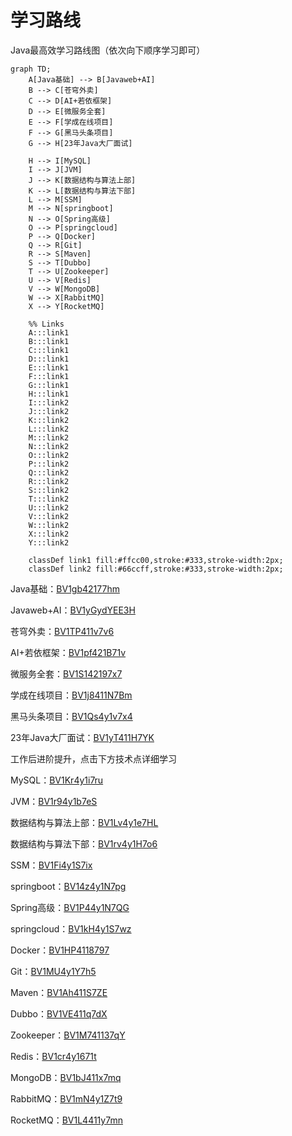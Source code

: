 # 学习路线

Java最高效学习路线图（依次向下顺序学习即可） 

```mermaid
graph TD;
    A[Java基础] --> B[Javaweb+AI]
    B --> C[苍穹外卖]
    C --> D[AI+若依框架]
    D --> E[微服务全套]
    E --> F[学成在线项目]
    F --> G[黑马头条项目]
    G --> H[23年Java大厂面试]
    
    H --> I[MySQL]
    I --> J[JVM]
    J --> K[数据结构与算法上部]
    K --> L[数据结构与算法下部]
    L --> M[SSM]
    M --> N[springboot]
    N --> O[Spring高级]
    O --> P[springcloud]
    P --> Q[Docker]
    Q --> R[Git]
    R --> S[Maven]
    S --> T[Dubbo]
    T --> U[Zookeeper]
    U --> V[Redis]
    V --> W[MongoDB]
    W --> X[RabbitMQ]
    X --> Y[RocketMQ]
    
    %% Links
    A:::link1
    B:::link1
    C:::link1
    D:::link1
    E:::link1
    F:::link1
    G:::link1
    H:::link1
    I:::link2
    J:::link2
    K:::link2
    L:::link2
    M:::link2
    N:::link2
    O:::link2
    P:::link2
    Q:::link2
    R:::link2
    S:::link2
    T:::link2
    U:::link2
    V:::link2
    W:::link2
    X:::link2
    Y:::link2

    classDef link1 fill:#ffcc00,stroke:#333,stroke-width:2px;
    classDef link2 fill:#66ccff,stroke:#333,stroke-width:2px;
```

Java基础：[BV1gb42177hm](https://www.bilibili.com/video/BV1gb42177hm/?spm_id_from=333.788.video.desc.click) 

Javaweb+AI：[BV1yGydYEE3H](https://www.bilibili.com/video/BV1yGydYEE3H/?spm_id_from=333.788.video.desc.click) 

苍穹外卖：[BV1TP411v7v6](https://www.bilibili.com/video/BV1TP411v7v6/?spm_id_from=333.788.video.desc.click) 

AI+若依框架：[BV1pf421B71v](https://www.bilibili.com/video/BV1pf421B71v/?spm_id_from=333.788.video.desc.click) 

微服务全套：[BV1S142197x7](https://www.bilibili.com/video/BV1S142197x7/?spm_id_from=333.788.video.desc.click) 

学成在线项目：[BV1j8411N7Bm](https://www.bilibili.com/video/BV1j8411N7Bm/?spm_id_from=333.788.video.desc.click) 

黑马头条项目：[BV1Qs4y1v7x4](https://www.bilibili.com/video/BV1Qs4y1v7x4/?spm_id_from=333.788.video.desc.click) 

23年Java大厂面试：[BV1yT411H7YK](https://www.bilibili.com/video/BV1yT411H7YK/?spm_id_from=333.788.video.desc.click) 

工作后进阶提升，点击下方技术点详细学习 

MySQL：[BV1Kr4y1i7ru](https://www.bilibili.com/video/BV1Kr4y1i7ru/?spm_id_from=333.788.video.desc.click) 

JVM：[BV1r94y1b7eS](https://www.bilibili.com/video/BV1r94y1b7eS/?spm_id_from=333.788.video.desc.click) 

数据结构与算法上部：[BV1Lv4y1e7HL](https://www.bilibili.com/video/BV1Lv4y1e7HL/?spm_id_from=333.788.video.desc.click) 

数据结构与算法下部：[BV1rv4y1H7o6](https://www.bilibili.com/video/BV1rv4y1H7o6/?spm_id_from=333.788.video.desc.click) 

SSM：[BV1Fi4y1S7ix](https://www.bilibili.com/video/BV1Fi4y1S7ix/?spm_id_from=333.788.video.desc.click) 

springboot：[BV14z4y1N7pg](https://www.bilibili.com/video/BV14z4y1N7pg/?spm_id_from=333.788.video.desc.click) 

Spring高级：[BV1P44y1N7QG](https://www.bilibili.com/video/BV1P44y1N7QG/?spm_id_from=333.788.video.desc.click) 

springcloud：[BV1kH4y1S7wz](https://www.bilibili.com/video/BV1kH4y1S7wz/?spm_id_from=333.788.video.desc.click) 

Docker：[BV1HP4118797](https://www.bilibili.com/video/BV1HP4118797/?spm_id_from=333.788.video.desc.click) 

Git：[BV1MU4y1Y7h5](https://www.bilibili.com/video/BV1MU4y1Y7h5/?spm_id_from=333.788.video.desc.click) 

Maven：[BV1Ah411S7ZE](https://www.bilibili.com/video/BV1Ah411S7ZE/?spm_id_from=333.788.video.desc.click) 

Dubbo：[BV1VE411q7dX](https://www.bilibili.com/video/BV1VE411q7dX/?spm_id_from=333.788.video.desc.click) 

Zookeeper：[BV1M741137qY](https://www.bilibili.com/video/BV1M741137qY/?spm_id_from=333.788.video.desc.click) 

Redis：[BV1cr4y1671t](https://www.bilibili.com/video/BV1cr4y1671t/?spm_id_from=333.788.video.desc.click) 

MongoDB：[BV1bJ411x7mq](https://www.bilibili.com/video/BV1bJ411x7mq/?spm_id_from=333.788.video.desc.click) 

RabbitMQ：[BV1mN4y1Z7t9](https://www.bilibili.com/video/BV1mN4y1Z7t9/?spm_id_from=333.788.video.desc.click) 

RocketMQ：[BV1L4411y7mn](https://www.bilibili.com/video/BV1L4411y7mn/?spm_id_from=333.788.video.desc.click)